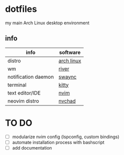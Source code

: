 # dotfiles
my main Arch Linux desktop environment

## info

| info                  | software          | 
| ---------             | ----------------- |
| distro                | [arch linux](https://archlinux.org)   |
| wm                    | [river](https://codeberg.org/river/river)  |
| notification daemon   | [swaync](https://github.com/ErikReider/SwayNotificationCenter) |
| terminal              | [kitty](https://github.com/kovidgoyal/kitty)  |
| text editor/IDE       | [nvim](https://github.com/neovim/neovim)      |
| neovim distro         | [nvchad](https://nvchad.com)    |


# TO DO
- [ ] modularize nvim config (lspconfig, custom bindings)
- [ ] automate installation process with bashscript
- [ ] add documentation
